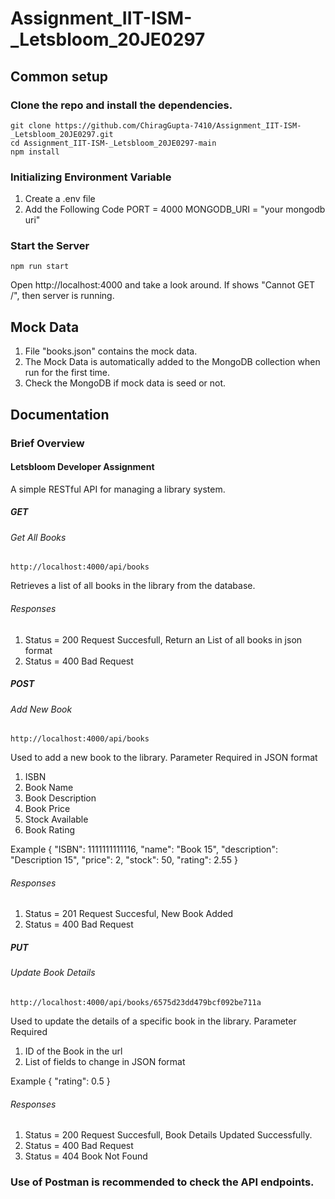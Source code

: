 # Assignment_IIT-ISM-_Letsbloom_20JE0297

## Common setup
### Clone the repo and install the dependencies.
    git clone https://github.com/ChiragGupta-7410/Assignment_IIT-ISM-_Letsbloom_20JE0297.git
    cd Assignment_IIT-ISM-_Letsbloom_20JE0297-main
    npm install

### Initializing Environment Variable
1. Create a .env file
2. Add the Following Code
    PORT = 4000
    MONGODB_URI = "your mongodb uri"

### Start the Server
    npm run start
Open http://localhost:4000 and take a look around.
If shows "Cannot GET /", then server is running.

## Mock Data
1. File "books.json" contains the mock data.
2. The Mock Data is automatically added to the MongoDB collection when run for the first time.
3. Check the MongoDB if mock data is seed or not.

## Documentation
### Brief Overview
#### Letsbloom Developer Assignment
A simple RESTful API for managing a library system.

##### GET
###### Get All Books
    http://localhost:4000/api/books
Retrieves a list of all books in the library from the database.
###### Responses
1. Status = 200
    Request Succesfull, Return an List of all books in json format
2. Status = 400
    Bad Request
﻿
##### POST
###### Add New Book
    http://localhost:4000/api/books
Used to add a new book to the library.
Parameter Required in JSON format
1. ISBN
2. Book Name
3. Book Description
4. Book Price
5. Stock Available
6. Book Rating

﻿Example
{
    "ISBN": 1111111111116,
    "name": "Book 15",
    "description": "Description 15",
    "price": 2,
    "stock": 50,
    "rating": 2.55
}
###### Responses
1. Status = 201
    Request Succesful, New Book Added
2. Status = 400
    Bad Request


##### PUT
###### Update Book Details
    http://localhost:4000/api/books/6575d23dd479bcf092be711a
Used to update the details of a specific book in the library.
Parameter Required
1. ID of the Book in the url
2. List of fields to change in JSON format

﻿Example
{
    "rating": 0.5
}
###### Responses
1. Status = 200
    Request Succesfull, Book Details Updated Successfully.
2. Status = 400
    Bad Request
3. Status = 404
    Book Not Found

### Use of Postman is recommended to check the API endpoints.
